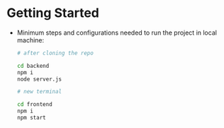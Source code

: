 # Getting Started
- Minimum steps and configurations needed to run the project in local machine:
    ```bash
    # after cloning the repo
    
    cd backend
    npm i
    node server.js
    
    # new terminal
    
    cd frontend
    npm i
    npm start
    ```

